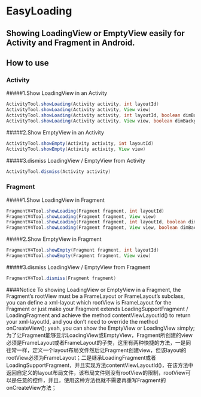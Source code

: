 
# EasyLoading
## Showing LoadingView or EmptyView easily for Activity and Fragment in Android.
## How to use
### Activity
#####1.Show LoadingView in an Activity
```java
ActivityTool.showLoading(Activity activity, int layoutId)
ActivityTool.showLoading(Activity activity, View view)
ActivityTool.showLoading(Activity activity, int layoutId, boolean dimBackground)
ActivityTool.showLoading(Activity activity, View view, boolean dimBackground)
```
#####2.Show EmptyView in an Activity
```java
ActivityTool.showEmpty(Activity activity, int layoutId)
ActivityTool.showEmpty(Activity activity, View view)
```
#####3.dismiss LoadingView / EmptyView from Activity
```java
ActivityTool.dismiss(Activity activity)
```
### Fragment

#####1.Show LoadingView in Fragment
```java
FragmentV4Tool.showLoading(Fragment fragment, int layoutId)
FragmentV4Tool.showLoading(Fragment fragment, View view)
FragmentV4Tool.showLoading(Fragment fragment, int layoutId, boolean dimBackground)
FragmentV4Tool.showLoading(Fragment fragment, View view, boolean dimBackground)
```
#####2.Show EmptyView in Fragment
```java
FragmentV4Tool.showEmpty(Fragment fragment, int layoutId)
FragmentV4Tool.showEmpty(Fragment fragment, View view)
```
#####3.dismiss LoadingView / EmptyView from Fragment
```java
FragmentV4Tool.dismiss(Fragment fragment)
```
####Notice
To showing LoadingView or EmptyView in a Fragment, the Fragment’s rootView must be a FrameLayout or FrameLayout’s subclass, you can define a xml-layout which rootView is FrameLayout for the Fragment or just make your Fragment extends  LoadingSupportFragment / LoadingFragment and achieve the method contentViewLayoutId() to return your xml-layoutId, and you don’t need to override the method onCreateView(); yeah, you can show the EmptyView or LoadingView simply;
</br>
为了让Fragment能够显示LoadingView或EmptyView，Fragment所创建的view必须是FrameLayout或者FrameLayout的子类，这里有两种快捷的方法，一是同往常一样，定义一个layout布局文件然后让Fragment创建view，但该layout的rootView必须为FrameLayout；二是继承LoadingFragment或者LoadingSupportFragment，并且实现方法contentViewLayoutId()，在该方法中返回自定义的layout布局文件，该布局文件则没有rootView的限制，rootView可以是任意的控件，并且，使用这种方法也就不需要再重写Fragment的onCreateView方法；
